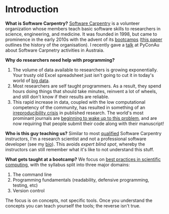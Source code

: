 Introduction
============

**What is Software Carpentry?**
[Software Carpentry](http://software-carpentry.org/) is a volunteer organization whose members teach basic software skills to researchers in science, engineering, and medicine. It was founded in 1998, but came to prominence in the early 2010s with the advent of its [bootcamps](http://software-carpentry.org/bootcamps/index.html) ([this paper](http://arxiv.org/abs/1307.5448) outlines the history of the organisation). I recently gave a [talk](http://pyvideo.org/video/2230/software-carpentry-arrives-down-under) at PyConAu about Software Carpnetry activities in Austraia.    

**Why do researchers need help with programming?**
1. The volume of data available to researchers is growing exponentially. Your trusty old Excel 
   spreadsheet just isn't going to cut it in today's world of [big data](http://en.wikipedia.org/wiki/Big_data). 
2. Most researchers are self taught programmers. As a result, they spend hours doing things that 
   should take minutes, reinvent a lot of wheels, and still don't know if their results are reliable.
3. This rapid increase in data, coupled with the low computational competency of the community, has resulted in something of an [irreproducibility crisis](http://www.nature.com/nature/focus/reproducibility/index.html) in published research. The world's most prominant journals are [beginning to wake up to this problem](http://drclimate.wordpress.com/2013/06/30/the-future-of-journal-submissions/), and are now requiring that people submit their code along with their manuscript!    
       
**Who is this guy teaching us?**
Similar to most [qualified](http://software-carpentry.org/badges/index.html) Software Carpentry instructors, I'm a research scientist and not a professional software developer (see my [bio](http://drclimate.wordpress.com/who-is-dr-climate/)). This avoids *expert blind spot*, whereby the instructors can still remember what it's like to not understand this stuff.    

**What gets taught at a bootcamp?**
We focus on [best practices in scientific computing](http://arxiv.org/abs/1210.0530), with the syllabus split into three major domains:

1. The command line
2. Programming fundamentals (readability, defensive programming, testing, etc) 
3. Version control

The focus is on concepts, not specific tools. Once you understand the concepts you can teach yourself the tools; the reverse isn't true.
